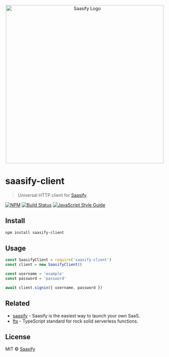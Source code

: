 <p align="center">
  <a href="https://saasify.sh" title="Saasify">
    <img src="https://raw.githubusercontent.com/saasify-sh/saasify/master/logo-white@1024w.png" alt="Saasify Logo" width="500" />
  </a>
</p>

# saasify-client

> Universal HTTP client for [Saasify](https://saasify.sh).

[![NPM](https://img.shields.io/npm/v/saasify-client.svg)](https://www.npmjs.com/package/saasify-client) [![Build Status](https://travis-ci.com/saasify/saasify.svg?branch=master)](https://travis-ci.com/saasify/saasify) [![JavaScript Style Guide](https://img.shields.io/badge/code_style-standard-brightgreen.svg)](https://standardjs.com)

## Install

```bash
npm install saasify-client
```

## Usage

```js
const SaasifyClient = require('saasify-client')
const client = new SaasifyClient()

const username = 'example'
const password = 'password'

await client.signin({ username, password })
```

## Related

- [saasify](https://saasify.sh) - Saasify is the easiest way to launch your own SaaS.
- [fts](https://github.com/transitive-bullshit/functional-typescript) - TypeScript standard for rock solid serverless functions.

## License

MIT © [Saasify](https://saasify.sh)
